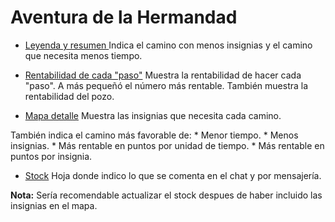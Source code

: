 # Aventura de la Hermandad

  * [Leyenda y resumen ](https://docs.google.com/spreadsheets/d/1yYU9Gm1qlF6ygH8sq4Az1DmBpjQqGan-MvQe_XZDG4c/edit#gid=0)
  Indica el camino con menos insignias y el camino que necesita menos tiempo.
  * [Rentabilidad de cada "paso"](https://docs.google.com/spreadsheets/d/1yYU9Gm1qlF6ygH8sq4Az1DmBpjQqGan-MvQe_XZDG4c/edit#gid=313575100)
  Muestra la rentabilidad de hacer cada "paso". A más pequeñó el número más rentable.
  También muestra la rentabilidad del pozo.
  
  * [Mapa detalle](https://docs.google.com/spreadsheets/d/1yYU9Gm1qlF6ygH8sq4Az1DmBpjQqGan-MvQe_XZDG4c/edit#gid=1286302819)
  Muestra las insignias que necesita cada camino.
  
  También indica el camino más favorable de:
    * Menor tiempo.
    * Menos insignias.
    * Más rentable en puntos por unidad de tiempo.
    * Más rentable en puntos por insignia.
 
* [Stock](https://docs.google.com/spreadsheets/d/1yYU9Gm1qlF6ygH8sq4Az1DmBpjQqGan-MvQe_XZDG4c/edit#gid=2080277180)
Hoja donde indico lo que se comenta en el chat y por mensajería.

__Nota:__ Sería recomendable actualizar el stock despues de haber incluido las insignias en el mapa.
